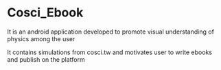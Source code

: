 # Cosci_Ebook

It is an android application developed to promote visual understanding of physics among the user

It contains simulations from cosci.tw and motivates user to write ebooks and publish on the platform
